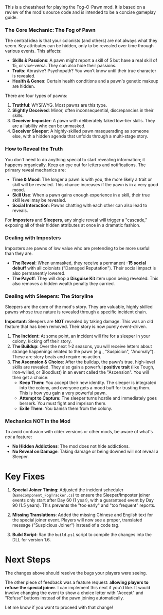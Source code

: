 This is a cheatsheet for playing the Fog-O-Pawn mod. It is based on a review of the mod's source code and is intended to be a concise gameplay guide.

### The Core Mechanic: The Fog of Pawn
The central idea is that your colonists (and others) are not always what they seem. Key attributes can be hidden, only to be revealed over time through various events. This affects:
- **Skills & Passions**: A pawn might report a skill of 5 but have a real skill of 15, or vice-versa. They can also hide their passions.
- **Traits**: Abrasive? Psychopath? You won't know until their true character is revealed.
- **Health & Genes**: Certain health conditions and a pawn's genetic makeup are hidden.

There are four types of pawns:
1.  **Truthful**: WYSIWYG. Most pawns are this type.
2.  **Slightly Deceived**: Minor, often inconsequential, discrepancies in their skills.
3.  **Deceiver Imposter**: A pawn with deliberately faked low-tier skills. They are a liability who can be unmasked.
4.  **Deceiver Sleeper**: A highly-skilled pawn masquerading as someone else, with a hidden agenda that unfolds through a multi-stage story.

### How to Reveal the Truth
You don't need to do anything special to start revealing information; it happens organically. Keep an eye out for letters and notifications. The primary reveal mechanics are:

- **Time & Mood**: The longer a pawn is with you, the more likely a trait or skill will be revealed. This chance increases if the pawn is in a very good mood.
- **Skill Use**: When a pawn gains enough experience in a skill, their true skill level may be revealed.
- **Social Interaction**: Pawns chatting with each other can also lead to reveals.

For **Imposters** and **Sleepers**, any single reveal will trigger a "cascade," exposing all of their hidden attributes at once in a dramatic fashion.

### Dealing with Imposters
Imposters are pawns of low value who are pretending to be more useful than they are.
- **The Reveal**: When unmasked, they receive a permanent **-15 social debuff** with all colonists ("Damaged Reputation"). Their social impact is also permanently lowered.
- **The Payoff**: They will drop a **Disguise Kit** item upon being revealed. This also removes a hidden wealth penalty they carried.

### Dealing with Sleepers: The Storyline
Sleepers are the core of the mod's story. They are valuable, highly skilled pawns whose true nature is revealed through a specific incident chain.

**Important:** Sleepers are **NOT** revealed by taking damage. This was an old feature that has been removed. Their story is now purely event-driven.

1.  **The Incident**: At some point, an incident will fire for a sleeper in your colony, kicking off their story.
2.  **The Buildup**: Over the next 1-2 seasons, you will receive letters about strange happenings related to the pawn (e.g., "Suspicion", "Anomaly"). These are story beats and require no action.
3.  **The Ascension & Choice**: After the buildup, the pawn's true, high-level skills are revealed. They also gain a powerful **positive trait** (like Tough, Iron-willed, or Bloodlust) in an event called the "Ascension". You will then get a choice:
    - **Keep Them**: You accept their new identity. The sleeper is integrated into the colony, and everyone gets a mood buff for trusting them. This is how you gain a very powerful pawn.
    - **Attempt to Capture**: The sleeper turns hostile and immediately goes berserk. You must fight and imprison them.
    - **Exile Them**: You banish them from the colony.

### Mechanics NOT in the Mod
To avoid confusion with older versions or other mods, be aware of what's *not* a feature:
- **No Hidden Addictions**: The mod does not hide addictions.
- **No Reveal on Damage**: Taking damage or being downed will not reveal a Sleeper.

# Key Fixes
1.  **Special Joiner Timing**: Adjusted the incident scheduler (`GameComponent_FogTracker.cs`) to ensure the Sleeper/Imposter joiner events only start after Day 60 (1 year), with a guaranteed event by Day 90 (1.5 years). This prevents the "too early" and "too frequent" reports.

2.  **Missing Translations**: Added the missing Chinese and English text for the special joiner event. Players will now see a proper, translated message ("Suspicious Joiner") instead of a code tag.

3.  **Build Script**: Ran the `build.ps1` script to compile the changes into the DLL for version 1.6.

# Next Steps
The changes above should resolve the bugs your players were seeing.

The other piece of feedback was a feature request: **allowing players to refuse the special joiner**. I can implement this next if you'd like. It would involve changing the event to show a choice letter with "Accept" and "Refuse" buttons instead of the pawn joining automatically.

Let me know if you want to proceed with that change! 